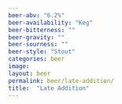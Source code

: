 ```yaml
---
beer-abv: "6.2%"
beer-availability: "Keg"
beer-bitterness: ""
beer-gravity: ""
beer-sourness: ""
beer-style: "Stout"
categories: beer
image: 
layout: beer
permalink: beer/late-addition/
title:  "Late Addition"
---
```

